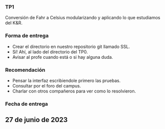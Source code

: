 ### TP1

Conversión de Fahr a Celsius modularizando y aplicando lo que estudiamos del K&R.


### Forma de entrega

- Crear el directorio en nuestro repositorio git llamado SSL. 
- Sí! Ahí, al lado del directorio del TP0.<!-- .element: class="fragment" -->
- Avisar al profe cuando está o si hay alguna duda.<!-- .element: class="fragment" -->


### Recomendación

- Pensar la interfaz escribiendole primero las pruebas.<!-- .element: class="fragment" -->
- Consultar por el foro del campus.<!-- .element: class="fragment" -->
- Charlar con otros compañeros para ver como lo resolvieron.<!-- .element: class="fragment" -->


### Fecha de entrega

## 27 de junio de 2023
